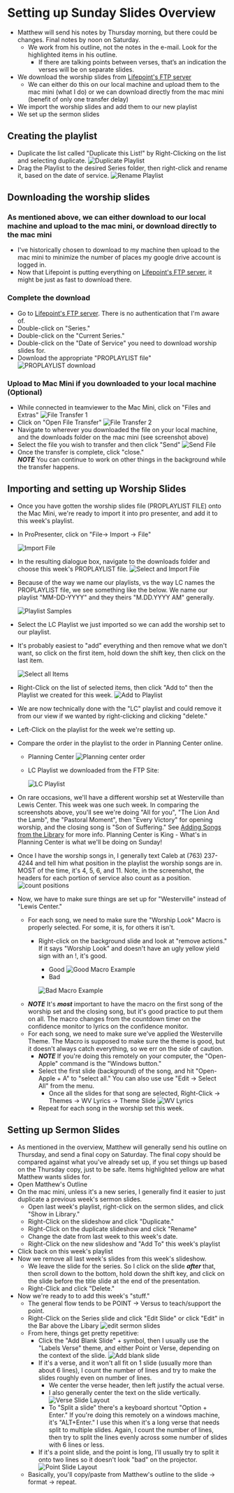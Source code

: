 # Setting up Sunday Slides Overview
- Matthew will send his notes by Thursday morning, but there could be changes.  Final notes by noon on Saturday.
  - We work from his outline, not the notes in the e-mail.  Look for the highlighted items in his outline.  
    - If there are talking points between verses, that’s an indication the verses will be on separate slides.
- We download the worship slides from [Lifepoint's FTP server](https://gofile.me/6WE6j/VxLTcyStx)
  - We can either do this on our local machine and upload them to the mac mini (what I do) or we can download directly from the mac mini (benefit of only one transfer delay)
- We import the worship slides and add them to our new playlist
- We set up the sermon slides

## Creating the playlist
- Duplicate the list called "Duplicate this List!" by Right-Clicking on the list and selecting duplicate.
  ![Duplicate Playlist](./duplicate_playlist.png)
- Drag the Playlist to the desired Series folder, then right-click and rename it, based on the date of service.
  ![Rename Playlist](./rename_playlist.png)

## Downloading the worship slides
### As mentioned above, we can either download to our local machine and upload to the mac mini, or download directly to the mac mini
  - I've historically chosen to download to my machine then upload to the mac mini to minimize the number of places my google drive account is logged in.
  - Now that Lifepoint is putting everything on [Lifepoint's FTP server](https://gofile.me/6WE6j/VxLTcyStx), it might be just as fast to download there.
### Complete the download
  - Go to [Lifepoint's FTP server](https://gofile.me/6WE6j/VxLTcyStx).  There is no authentication that I'm aware of.
  - Double-click on "Series."
  - Double-click on the "Current Series."
  - Double-click on the "Date of Service" you need to download worship slides for.
  - Download the appropriate "PROPLAYLIST file"
  ![PROPLAYLIST download](./proplaylist_download.png)
### Upload to Mac Mini if you downloaded to your local machine (Optional)
  - While connected in teamviewer to the Mac Mini, click on "Files and Extras"
    ![File Transfer 1](./file_transfer1.png)
  - Click on "Open File Transfer"
    ![File Transfer 2](./file_transfer2.png)
  - Navigate to wherever you downloaded the file on your local machine, and the downloads folder on the mac mini (see screenshot above)
  - Select the file you wish to transfer and then click "Send"
    ![Send File](./send_file.png)
  - Once the transfer is complete, click "close."  
  ***NOTE*** You can continue to work on other things in the background while the transfer happens.

## Importing and setting up Worship Slides
  - Once you have gotten the worship slides file (PROPLAYLIST FILE) onto the Mac Mini, we're ready to import it into pro presenter, and add it to this week's playlist.
  - In ProPresenter, click on "File-> Import -> File"
    
    ![Import File](./file_importFile.png)
  - In the resulting dialogue box, navigate to the downloads folder and choose this week's PROPLAYLIST file.
    ![Select and Import File](./select_and_import_file.png)
  - Because of the way we name our playlists, vs the way LC names the PROPLAYLIST file, we see something like the below.  We name our playlist "MM-DD-YYYY" and they theirs "M.DD.YYYY AM" generally.
    
    ![Playlist Samples](./playlist_samples.png)
  - Select the LC Playlist we just imported so we can add the worship set to our playlist.
  - It's probably easiest to "add" everything and then remove what we don't want, so click on the first item, hold down the shift key, then click on the last item.

    ![Select all Items](./select_all_items.png)
  - Right-Click on the list of selected items, then click "Add to" then the Playlist we created for this week.
    ![Add to Playlist](./add_to_playlist.png)
  - We are now technically done with the "LC" playlist and could remove it from our view if we wanted by right-clicking and clicking "delete."
  - Left-Click on the playlist for the week we're setting up.
  - Compare the order in the playlist to the order in Planning Center online.
    - Planning Center
    ![Planning center order](./planning_center_order.png)
    - LC Playlist we downloaded from the FTP Site:
    
      ![LC Playlist](./LC_Playlist.png)
  - On rare occasions, we'll have a different worship set at Westerville than Lewis Center.  This week was one such week.  In comparing the screenshots above, you'll see we're doing "All for you", "The Lion And the Lamb", the "Pastoral Moment", then "Every Victory" for opening worship, and the closing song is "Son of Suffering."  See [Adding Songs from the Library](../adding-songs-from-the-library/adding_songs_from_the_library.md) for more info.  Planning Center is King - What's in Planning Center is what we'll be doing on Sunday!
  - Once I have the worship songs in, I generally text Caleb at (763) 237-4244 and tell him what position in the playlist the worship songs are in.  MOST of the time, it's 4, 5, 6, and 11.  Note, in the screenshot, the headers for each portion of service also count as a position.
    ![count positions](./counting_positions.png)
  - Now, we have to make sure things are set up for "Westerville" instead of "Lewis Center."
    - For each song, we need to make sure the "Worship Look" Macro is properly selected.  For some, it is, for others it isn't.
      - Right-click on the background slide and look at "remove actions."  If it says "Worship Look" and doesn't have an ugly yellow yield sign with an !, it's good.
        - Good
        ![Good Macro Example](./good_macro_example.png)
        - Bad

        ![Bad Macro Example](./bad_macro_example.png)
    - ***NOTE*** It's ***most*** important to have the macro on the first song of the worship set and the closing song, but it's good practice to put them on all.  The macro changes from the countdown timer on the confidence monitor to lyrics on the confidence monitor.
    - For each song, we need to make sure we've applied the Westerville Theme.  The Macro is supposed to make sure the theme is good, but it doesn't always catch everything, so we err on the side of caution.
      - ***NOTE*** If you're doing this remotely on your computer, the "Open-Apple" command is the "Windows button."
      - Select the first slide (background) of the song, and hit "Open-Apple + A" to "select all."  You can also use use "Edit -> Select All" from the menu.
        - Once all the slides for that song are selected, Right-Click -> Themes -> WV Lyrics -> Theme Slide
          ![WV Lyrics](./wv_lyrics.png)
      - Repeat for each song in the worship set this week.

## Setting up Sermon Slides
  - As mentioned in the overview, Matthew will generally send his outline on Thursday, and send a final copy on Saturday.  The final copy should be compared against what you've already set up, if you set things up based on the Thursday copy, just to be safe.  Items highlighted yellow are what Matthew wants slides for.
  - Open Matthew's Outline
  - On the mac mini, unless it's a new series, I generally find it easier to just duplicate a previous week's sermon slides.
    - Open last week's playlist, right-click on the sermon slides, and click "Show in Library."
    - Right-Click on the slideshow and click "Duplicate."
    - Right-Click on the duplicate slideshow and click "Rename"
    - Change the date from last week to this week's date.
    - Right-Click on the new slideshow and "Add To" this week's playlist
  - Click back on this week's playlist
  - Now we remove all last week's slides from this week's slideshow.
    - We leave the slide for the series.  So I click on the slide ***after*** that, then scroll down to the bottom, hold down the shift key, and click on the slide before the title slide at the end of the presentation.
    - Right-Click and click "Delete."
  - Now we're ready to to add this week's "stuff."
    - The general flow tends to be POINT -> Versus to teach/support the point.  
    - Right-Click on the Series slide and click "Edit Slide" or click "Edit" in the Bar above the Libary
      ![edit sermon slides](./edit_sermon_slides.png)
    - From here, things get pretty repetitive:
      - Click the "Add Blank Slide" + symbol, then I usually use the "Labels Verse" theme, and either Point or Verse, depending on the context of the slide.
        ![Add blank slide](./add_blank_slide.png)
      - If it's a verse, and it won't all fit on 1 slide (usually more than about 6 lines), I count the number of lines and try to make the slides roughly even on number of lines.
        - We center the verse header, then left justify the actual verse.
        - I also generally center the text on the slide vertically.
          ![Verse Slide Layout](./verse_slide_layout.png)
        - To "Split a slide" there's a keyboard shortcut "Option + Enter."  If you're doing this remotely on a windows machine, it's "ALT+Enter."  I use this when it's a long verse that needs split to multiple slides.  Again, I count the number of lines, then try to split the lines evenly across some number of slides with 6 lines or less.
      - If it's a point slide, and the point is long, I'll usually try to split it onto two lines so it doesn't look "bad" on the projector.
        ![Point Slide Layout](./point_slide_layout.png)
    - Basically, you'll copy/paste from Matthew's outline to the slide -> format -> repeat.

      






